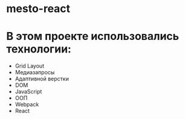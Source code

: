 # mesto-react
# В этом проекте использовались технологии:

* Grid Layout
* Медиазапросы
* Адаптивной верстки
* DOM
* JavaScript
* ООП
* Webpack
* React
